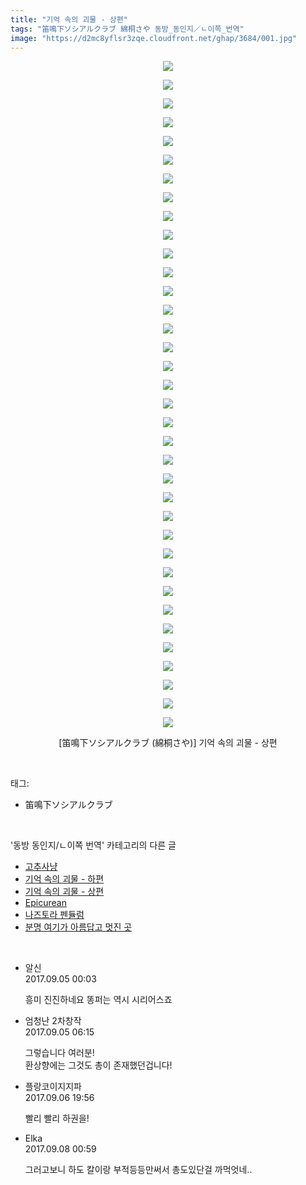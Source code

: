 ```yaml
---
title: "기억 속의 괴물 - 상편"
tags: "笛鳴下ソシアルクラブ 綿桐さや 동방_동인지／ㄴ이쪽_번역"
image: "https://d2mc8yflsr3zqe.cloudfront.net/ghap/3684/001.jpg"
---
```

<div class="article">
<p style="text-align: center; clear: none; float: none;"><img src="{{ site.imgserver2 }}/ghap/3684/001.jpg"/></p>
<p style="text-align: center; clear: none; float: none;"><img src="{{ site.imgserver2 }}/ghap/3684/002.jpg"/></p>
<p style="text-align: center; clear: none; float: none;"><img src="{{ site.imgserver2 }}/ghap/3684/003.jpg"/></p>
<p style="text-align: center; clear: none; float: none;"><img src="{{ site.imgserver2 }}/ghap/3684/004.jpg"/></p>
<p style="text-align: center; clear: none; float: none;"><img src="{{ site.imgserver2 }}/ghap/3684/005.jpg"/></p>
<p style="text-align: center; clear: none; float: none;"><img src="{{ site.imgserver2 }}/ghap/3684/006.jpg"/></p>
<p style="text-align: center; clear: none; float: none;"><img src="{{ site.imgserver2 }}/ghap/3684/007.jpg"/></p>
<p style="text-align: center; clear: none; float: none;"><img src="{{ site.imgserver2 }}/ghap/3684/008.jpg"/></p>
<p style="text-align: center; clear: none; float: none;"><img src="{{ site.imgserver2 }}/ghap/3684/009.jpg"/></p>
<p style="text-align: center; clear: none; float: none;"><img src="{{ site.imgserver2 }}/ghap/3684/010.jpg"/></p>
<p style="text-align: center; clear: none; float: none;"><img src="{{ site.imgserver2 }}/ghap/3684/011.jpg"/></p>
<p style="text-align: center; clear: none; float: none;"><img src="{{ site.imgserver2 }}/ghap/3684/012.jpg"/></p>
<p style="text-align: center; clear: none; float: none;"><img src="{{ site.imgserver2 }}/ghap/3684/013.jpg"/></p>
<p style="text-align: center; clear: none; float: none;"><img src="{{ site.imgserver2 }}/ghap/3684/014.jpg"/></p>
<p style="text-align: center; clear: none; float: none;"><img src="{{ site.imgserver2 }}/ghap/3684/015.jpg"/></p>
<p style="text-align: center; clear: none; float: none;"><img src="{{ site.imgserver2 }}/ghap/3684/016.jpg"/></p>
<p style="text-align: center; clear: none; float: none;"><img src="{{ site.imgserver2 }}/ghap/3684/017.jpg"/></p>
<p style="text-align: center; clear: none; float: none;"><img src="{{ site.imgserver2 }}/ghap/3684/018.jpg"/></p>
<p style="text-align: center; clear: none; float: none;"><img src="{{ site.imgserver2 }}/ghap/3684/019.jpg"/></p>
<p style="text-align: center; clear: none; float: none;"><img src="{{ site.imgserver2 }}/ghap/3684/020.jpg"/></p>
<p style="text-align: center; clear: none; float: none;"><img src="{{ site.imgserver2 }}/ghap/3684/021.jpg"/></p>
<p style="text-align: center; clear: none; float: none;"><img src="{{ site.imgserver2 }}/ghap/3684/022.jpg"/></p>
<p style="text-align: center; clear: none; float: none;"><img src="{{ site.imgserver2 }}/ghap/3684/023.jpg"/></p>
<p style="text-align: center; clear: none; float: none;"><img src="{{ site.imgserver2 }}/ghap/3684/024.jpg"/></p>
<p style="text-align: center; clear: none; float: none;"><img src="{{ site.imgserver2 }}/ghap/3684/025.jpg"/></p>
<p style="text-align: center; clear: none; float: none;"><img src="{{ site.imgserver2 }}/ghap/3684/026.jpg"/></p>
<p style="text-align: center; clear: none; float: none;"><img src="{{ site.imgserver2 }}/ghap/3684/027.jpg"/></p>
<p style="text-align: center; clear: none; float: none;"><img src="{{ site.imgserver2 }}/ghap/3684/028.jpg"/></p>
<p style="text-align: center; clear: none; float: none;"><img src="{{ site.imgserver2 }}/ghap/3684/029.jpg"/></p>
<p style="text-align: center; clear: none; float: none;"><img src="{{ site.imgserver2 }}/ghap/3684/030.jpg"/></p>
<p style="text-align: center; clear: none; float: none;"><img src="{{ site.imgserver2 }}/ghap/3684/031.jpg"/></p>
<p style="text-align: center; clear: none; float: none;"><img src="{{ site.imgserver2 }}/ghap/3684/032.jpg"/></p>
<p style="text-align: center; clear: none; float: none;"><img src="{{ site.imgserver2 }}/ghap/3684/033.jpg"/></p>
<p style="text-align: center; clear: none; float: none;"><img src="{{ site.imgserver2 }}/ghap/3684/034.jpg"/></p>
<p style="text-align: center; clear: none; float: none;"><img src="{{ site.imgserver2 }}/ghap/3684/035.jpg"/></p>
<p style="text-align: center; clear: none; float: none;"><img src="{{ site.imgserver2 }}/ghap/3684/036.jpg"/></p>
<p style="text-align: center; clear: none; float: none;">[笛鳴下ソシアルクラブ (綿桐さや)] 기억 속의 괴물 - 상편</p>
</div><br/>
<div class="tagTrail">
<p>태그: </p>
<ul>
<li>笛鳴下ソシアルクラブ</li>
</ul>
</div><br/>
<div class="another">
<p>'동방 동인지/ㄴ이쪽 번역' 카테고리의 다른 글</p>
<ul>
<li><a href="/ghap_3719">고추사냥</a></li>
<li><a href="/ghap_3686">기억 속의 괴물 - 하편</a></li>
<li><a href="/ghap_3684">기억 속의 괴물 - 상편</a></li>
<li><a href="/ghap_3677">Epicurean</a></li>
<li><a href="/ghap_3676">나즈토라 펜듈럼</a></li>
<li><a href="/ghap_3673">분명 여기가 아름답고 멋진 곳</a></li>
</ul>
</div><br/>
<div class="cb_module cb_fluid">
<div class="cb_wrt cb_profile">
<div class="comment">
<ul>
<li class="cb_thumb_off" id="comment15076315">
<div class="cb_comment_area">
<div class="cb_info_area">
<div class="cb_section">
<span class="cb_nick_name">알신</span>
</div>
<div class="cb_section">
<span class="cb_date">2017.09.05 00:03 </span>
</div>
</div>
<div class="cb_dsc_comment">
<p class="cb_dsc">
											흥미 진진하네요 똥퍼는 역시 시리어스죠
										</p>
</div>
</div></li>
<li class="cb_thumb_off" id="comment15076433">
<div class="cb_comment_area">
<div class="cb_info_area">
<div class="cb_section">
<span class="cb_nick_name">엄청난 2차창작</span>
</div>
<div class="cb_section">
<span class="cb_date">2017.09.05 06:15 </span>
</div>
</div>
<div class="cb_dsc_comment">
<p class="cb_dsc">
											그렇습니다 여러분! <br/>
환상향에는 그것도 총이 존재했던겁니다!
										</p>
</div>
</div></li>
<li class="cb_thumb_off" id="comment15077667">
<div class="cb_comment_area">
<div class="cb_info_area">
<div class="cb_section">
<span class="cb_nick_name">플랑코이지지파</span>
</div>
<div class="cb_section">
<span class="cb_date">2017.09.06 19:56 </span>
</div>
</div>
<div class="cb_dsc_comment">
<p class="cb_dsc">
											빨리 빨리 하권을!
										</p>
</div>
</div></li>
<li class="cb_thumb_off" id="comment15078494">
<div class="cb_comment_area">
<div class="cb_info_area">
<div class="cb_section">
<span class="cb_nick_name">Elka</span>
</div>
<div class="cb_section">
<span class="cb_date">2017.09.08 00:59 </span>
</div>
</div>
<div class="cb_dsc_comment">
<p class="cb_dsc">
											그러고보니 하도 칼이랑 부적등등만써서 총도있단걸 까먹엇네..
										</p>
</div>
</div></li>
</ul>
</div>
</div><!-- commentList close -->
</div><br/>
